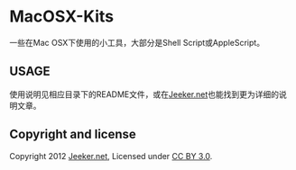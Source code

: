 # MacOSX-Kits

一些在Mac OSX下使用的小工具，大部分是Shell Script或AppleScript。

## USAGE

使用说明见相应目录下的README文件，或在[Jeeker.net][1]也能找到更为详细的说明文章。

## Copyright and license

Copyright 2012 [Jeeker.net][1], Licensed under [CC BY 3.0][2].

[1]:http://jeeker.net
[2]:http://creativecommons.org/licenses/by/3.0/